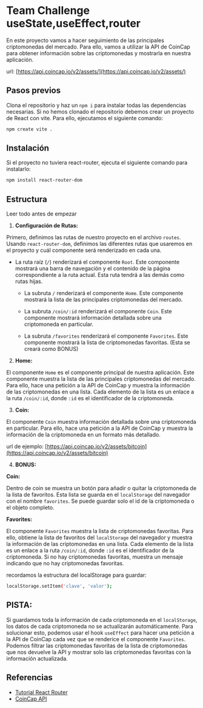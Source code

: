 # Team Challenge useState,useEffect,router

En este proyecto vamos a hacer seguimiento de las principales criptomonedas del mercado. Para ello, vamos a utilizar la API de CoinCap para obtener información sobre las criptomonedas y mostrarla en nuestra aplicación.

url: [https://api.coincap.io/v2/assets/](https://api.coincap.io/v2/assets/)

## Pasos previos
Clona el repositorio y haz un `npm i` para instalar todas las dependencias necesarias. 
Si no hemos clonado el repositorio debemos crear un proyecto de React con vite. Para ello, ejecutamos el siguiente comando:

```bash
npm create vite .
```

## Instalación

Si el proyecto no tuviera react-router, ejecuta el siguiente comando para instalarlo:

```bash
npm install react-router-dom
```

## Estructura

Leer todo antes de empezar

1. **Configuración de Rutas:**

Primero, definimos las rutas de nuestro proyecto en el archivo `routes`. Usando `react-router-dom`, definimos las diferentes rutas que usaremos en el proyecto y cuál componente será renderizado en cada una.

- La ruta raíz (`/`) renderizará el componente `Root`. Este componente mostrará una barra de navegación y el contenido de la página correspondiente a la ruta actual. Esta ruta tendrá a las demás como rutas hijas.

  - La subruta `/` renderizará el componente `Home`. Este componente mostrará la lista de las principales criptomonedas del mercado.

  - La subruta `/coin/:id` renderizará el componente `Coin`. Este componente mostrará información detallada sobre una criptomoneda en particular.

  - La subruta `/favorites` renderizará el componente `Favorites`. Este componente mostrará la lista de criptomonedas favoritas. (Esta se creará como BONUS)


2. **Home:**

El componente `Home` es el componente principal de nuestra aplicación. Este componente muestra la lista de las principales criptomonedas del mercado. Para ello, hace una petición a la API de CoinCap y muestra la información de las criptomonedas en una lista. Cada elemento de la lista es un enlace a la ruta `/coin/:id`, donde `:id` es el identificador de la criptomoneda.

3. **Coin:**

El componente `Coin` muestra información detallada sobre una criptomoneda en particular. Para ello, hace una petición a la API de CoinCap y muestra la información de la criptomoneda en un formato más detallado.

url de ejemplo: [https://api.coincap.io/v2/assets/bitcoin](https://api.coincap.io/v2/assets/bitcoin)


4. **BONUS:**

**Coin:**

Dentro de coin se muestra un botón para añadir o quitar la criptomoneda de la lista de favoritos. Esta lista se guarda en el `localStorage` del navegador con el nombre `favorites`.
Se puede guardar solo el id de la criptomoneda o el objeto completo.

**Favorites:**

El componente `Favorites` muestra la lista de criptomonedas favoritas. Para ello, obtiene la lista de favoritos del `localStorage` del navegador y muestra la información de las criptomonedas en una lista. Cada elemento de la lista es un enlace a la ruta `/coin/:id`, donde `:id` es el identificador de la criptomoneda. Si no hay criptomonedas favoritas, muestra un mensaje indicando que no hay criptomonedas favoritas.

recordamos la estructura del localStorage para guardar:

```bash
localStorage.setItem('clave', 'valor');
```

## PISTA: 
Si guardamos toda la información de cada criptomoneda en el `localStorage`, los datos de cada criptomoneda no se actualizarán automáticamente. Para solucionar esto, podemos usar el hook `useEffect` para hacer una petición a la API de CoinCap cada vez que se renderice el componente `Favorites`. Podemos filtrar las criptomonedas favoritas de la lista de criptomonedas que nos devuelve la API y mostrar solo las criptomonedas favoritas con la información actualizada.


## Referencias

- [Tutorial React Router](https://reactrouter.com/en/6.22.1/start/tutorial)
- [CoinCap API](https://docs.coincap.io/)
